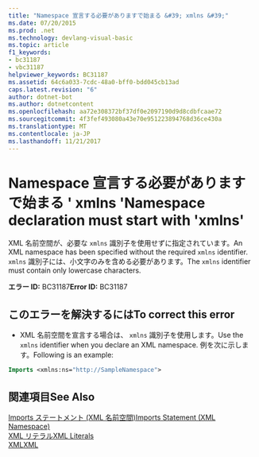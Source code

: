 ```yaml
---
title: "Namespace 宣言する必要がありますで始まる &#39; xmlns &#39;"
ms.date: 07/20/2015
ms.prod: .net
ms.technology: devlang-visual-basic
ms.topic: article
f1_keywords:
- bc31187
- vbc31187
helpviewer_keywords: BC31187
ms.assetid: 64c6a033-7cdc-48a0-bff0-bdd045cb13ad
caps.latest.revision: "6"
author: dotnet-bot
ms.author: dotnetcontent
ms.openlocfilehash: aa72e308372bf37df0e2097190d9d8cdbfcaae72
ms.sourcegitcommit: 4f3fef493080a43e70e951223894768d36ce430a
ms.translationtype: MT
ms.contentlocale: ja-JP
ms.lasthandoff: 11/21/2017
---
```

# <a name="namespace-declaration-must-start-with-39xmlns39"></a><span data-ttu-id="f91d4-102">Namespace 宣言する必要がありますで始まる &#39; xmlns &#39;</span><span class="sxs-lookup"><span data-stu-id="f91d4-102">Namespace declaration must start with &#39;xmlns&#39;</span></span>
<span data-ttu-id="f91d4-103">XML 名前空間が、必要な `xmlns` 識別子を使用せずに指定されています。</span><span class="sxs-lookup"><span data-stu-id="f91d4-103">An XML namespace has been specified without the required `xmlns` identifier.</span></span> <span data-ttu-id="f91d4-104">`xmlns` 識別子には、小文字のみを含める必要があります。</span><span class="sxs-lookup"><span data-stu-id="f91d4-104">The `xmlns` identifier must contain only lowercase characters.</span></span>  
  
 <span data-ttu-id="f91d4-105">**エラー ID:** BC31187</span><span class="sxs-lookup"><span data-stu-id="f91d4-105">**Error ID:** BC31187</span></span>  
  
## <a name="to-correct-this-error"></a><span data-ttu-id="f91d4-106">このエラーを解決するには</span><span class="sxs-lookup"><span data-stu-id="f91d4-106">To correct this error</span></span>  
  
-   <span data-ttu-id="f91d4-107">XML 名前空間を宣言する場合は、 `xmlns` 識別子を使用します。</span><span class="sxs-lookup"><span data-stu-id="f91d4-107">Use the `xmlns` identifier when you declare an XML namespace.</span></span> <span data-ttu-id="f91d4-108">例を次に示します。</span><span class="sxs-lookup"><span data-stu-id="f91d4-108">Following is an example:</span></span>  
  
```vb  
Imports <xmlns:ns="http://SampleNamespace">  
```  
  
## <a name="see-also"></a><span data-ttu-id="f91d4-109">関連項目</span><span class="sxs-lookup"><span data-stu-id="f91d4-109">See Also</span></span>  
 [<span data-ttu-id="f91d4-110">Imports ステートメント (XML 名前空間)</span><span class="sxs-lookup"><span data-stu-id="f91d4-110">Imports Statement (XML Namespace)</span></span>](../../visual-basic/language-reference/statements/imports-statement-xml-namespace.md)  
 [<span data-ttu-id="f91d4-111">XML リテラル</span><span class="sxs-lookup"><span data-stu-id="f91d4-111">XML Literals</span></span>](../../visual-basic/language-reference/xml-literals/index.md)  
 [<span data-ttu-id="f91d4-112">XML</span><span class="sxs-lookup"><span data-stu-id="f91d4-112">XML</span></span>](../../visual-basic/programming-guide/language-features/xml/index.md)
